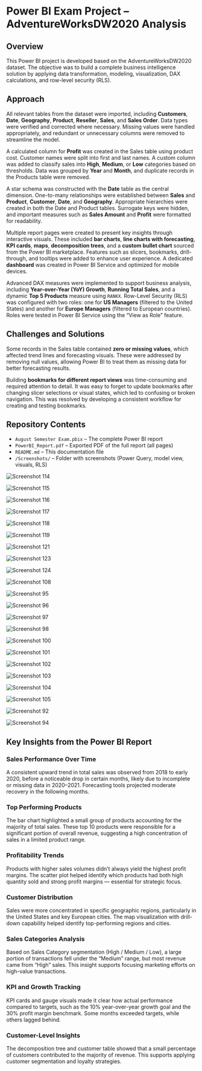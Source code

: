 # Power BI Exam Project – AdventureWorksDW2020 Analysis

## Overview

This Power BI project is developed based on the AdventureWorksDW2020 dataset. The objective was to build a complete business intelligence solution by applying data transformation, modeling, visualization, DAX calculations, and row-level security (RLS). 

## Approach

All relevant tables from the dataset were imported, including **Customers**, **Date**, **Geography**, **Product**, **Reseller**, **Sales**, and **Sales Order**. Data types were verified and corrected where necessary. Missing values were handled appropriately, and redundant or unnecessary columns were removed to streamline the model.

A calculated column for **Profit** was created in the Sales table using product cost. Customer names were split into first and last names. A custom column was added to classify sales into **High**, **Medium**, or **Low** categories based on thresholds. Data was grouped by **Year** and **Month**, and duplicate records in the Products table were removed.

A star schema was constructed with the **Date** table as the central dimension. One-to-many relationships were established between **Sales** and **Product**, **Customer**, **Date**, and **Geography**. Appropriate hierarchies were created in both the Date and Product tables. Surrogate keys were hidden, and important measures such as **Sales Amount** and **Profit** were formatted for readability.

Multiple report pages were created to present key insights through interactive visuals. These included **bar charts**, **line charts with forecasting**, **KPI cards**, **maps**, **decomposition trees**, and a **custom bullet chart** sourced from the Power BI marketplace. Features such as slicers, bookmarks, drill-through, and tooltips were added to enhance user experience. A dedicated **dashboard** was created in Power BI Service and optimized for mobile devices.

Advanced DAX measures were implemented to support business analysis, including **Year-over-Year (YoY) Growth**, **Running Total Sales**, and a dynamic **Top 5 Products** measure using `RANKX`. Row-Level Security (RLS) was configured with two roles: one for **US Managers** (filtered to the United States) and another for **Europe Managers** (filtered to European countries). Roles were tested in Power BI Service using the “View as Role” feature.

## Challenges and Solutions

Some records in the Sales table contained **zero or missing values**, which affected trend lines and forecasting visuals. These were addressed by removing null values, allowing Power BI to treat them as missing data for better forecasting results.

Building **bookmarks for different report views** was time-consuming and required attention to detail. It was easy to forget to update bookmarks after changing slicer selections or visual states, which led to confusing or broken navigation. This was resolved by developing a consistent workflow for creating and testing bookmarks.


## Repository Contents

- `August Semester Exam.pbix` – The complete Power BI report  
- `PowerBI_Report.pdf` – Exported PDF of the full report (all pages)  
- `README.md` – This documentation file  
- `/Screenshots/` – Folder with screenshots (Power Query, model view, visuals, RLS)  


![Screenshot 114](./Screenshots/Screenshot%20114.png)

![Screenshot 115](./Screenshots/Screenshot%20115.png)

![Screenshot 116](./Screenshots/Screenshot%20116.png)

![Screenshot 117](./Screenshots/Screenshot%20117.png)

![Screenshot 118](./Screenshots/Screenshot%20118.png)

![Screenshot 119](./Screenshots/Screenshot%20119.png)

![Screenshot 121](./Screenshots/Screenshot%20121.png)

![Screenshot 123](./Screenshots/Screenshot%20123.png)

![Screenshot 124](./Screenshots/Screenshot%20124.png)

![Screenshot 108](./Screenshots/Screenshot%20108.png)

![Screenshot 95](./Screenshots/Screenshot%2095.png)

![Screenshot 96](./Screenshots/Screenshot%2096.png)

![Screenshot 97](./Screenshots/Screenshot%2097.png)

![Screenshot 98](./Screenshots/Screenshot%2098.png)

![Screenshot 100](./Screenshots/Screenshot%20100.png)

![Screenshot 101](./Screenshots/Screenshot%20101.png)

![Screenshot 102](./Screenshots/Screenshot%20102.png)

![Screenshot 103](./Screenshots/Screenshot%20103.png)

![Screenshot 104](./Screenshots/Screenshot%20104.png)

![Screenshot 105](./Screenshots/Screenshot%20105.png)

![Screenshot 92](./Screenshots/Screenshot%2092.png)

![Screenshot 94](./Screenshots/Screenshot%2094.png)


## Key Insights from the Power BI Report

### Sales Performance Over Time
A consistent upward trend in total sales was observed from 2018 to early 2020, before a noticeable drop in certain months, likely due to incomplete or missing data in 2020–2021. Forecasting tools projected moderate recovery in the following months.

### Top Performing Products
The bar chart highlighted a small group of products accounting for the majority of total sales. These top 10 products were responsible for a significant portion of overall revenue, suggesting a high concentration of sales in a limited product range.

### Profitability Trends
Products with higher sales volumes didn’t always yield the highest profit margins. The scatter plot helped identify which products had both high quantity sold and strong profit margins — essential for strategic focus.

### Customer Distribution
Sales were more concentrated in specific geographic regions, particularly in the United States and key European cities. The map visualization with drill-down capability helped identify top-performing regions and cities.

### Sales Categories Analysis
Based on Sales Category segmentation (High / Medium / Low), a large portion of transactions fell under the “Medium” range, but most revenue came from “High” sales. This insight supports focusing marketing efforts on high-value transactions.

### KPI and Growth Tracking
KPI cards and gauge visuals made it clear how actual performance compared to targets, such as the 10% year-over-year growth goal and the 30% profit margin benchmark. Some months exceeded targets, while others lagged behind.

### Customer-Level Insights
The decomposition tree and customer table showed that a small percentage of customers contributed to the majority of revenue. This supports applying customer segmentation and loyalty strategies.
